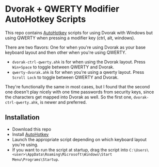 # Dvorak + QWERTY Modifier AutoHotkey Scripts

This repo contains [AutoHotkey](https://www.autohotkey.com/) scripts for using Dvorak with Windows
but using QWERTY when pressing a modifier key (ctrl, alt, windows).

There are two flavors: One for when you're using Dvorak as your base keyboard layout and
then other when you're using QWERTY.

- `dvorak-ctrl-qwerty.ahk` is for when using the Dvorak layout. Press `Win+Space` to toggle between
QWERTY and Dvorak.
- `qwerty-dvorak.ahk` is for when you're using a qwerty layout. Press `Scroll Lock` to toggle
between QWERTY and Dvorak.

They're functionally the same in most cases, but I found that the second one doesn't play nicely
with one time passwords from security keys, since the characters get mapped into Dvorak as well.
So the first one, `dvorak-ctrl-qwerty.ahk`, is newer and preferred.


## Installation

- Download this repo
- Install [AutoHotkey](https://www.autohotkey.com/)
- Launch the appropriate script depending on which keyboard layout you're using.
- If you want to run the script at startup, drag the script into
`C:\Users\<user>\AppData\Roaming\Microsoft\Windows\Start Menu\Programs\Startup`.
